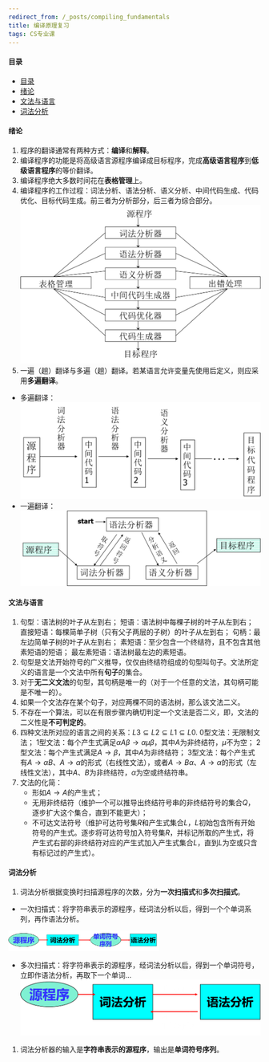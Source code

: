 ```yaml
---
redirect_from: /_posts/compiling_fundamentals
title: 编译原理复习
tags: CS专业课
---
```


####  目录

- [目录](#目录)
- [绪论](#绪论)
- [文法与语言](#文法与语言)
- [词法分析](#词法分析)



#### 绪论

1. 程序的翻译通常有两种方式：**编译**和**解释**。
2. 编译程序的功能是将高级语言源程序编译成目标程序，完成**高级语言程序**到**低级语言程序**的等价翻译。
3. 编译程序绝大多数时间花在**表格管理**上。
4. 编译程序的工作过程：词法分析、语法分析、语义分析、中间代码生成、代码优化、目标代码生成。前三者为分析部分，后三者为综合部分。
![image](/assets/images/compiler/compile_struct.png)
5. 一遍（趟）翻译与多遍（趟）翻译。若某语言允许变量先使用后定义，则应采用**多遍翻译**。
- 多遍翻译：
![image](/assets/images/compiler/multicomp.png)
- 一遍翻译：
![image](/assets/images/compiler/oncecomp.png)

#### 文法与语言

1. 句型：语法树的叶子从左到右；
   短语：语法树中每棵子树的叶子从左到右；
   直接短语：每棵简单子树（只有父子两层的子树）的叶子从左到右；
   句柄：最左边简单子树的叶子从左到右；
   素短语：至少包含一个终结符，且不包含其他素短语的短语；
   最左素短语：语法树最左边的素短语。
2. 句型是文法开始符号的广义推导，仅仅由终结符组成的句型叫句子。文法所定义的语言是一个文法中所有**句子**的集合。
3. 对于**无二义文法**的句型，其句柄是唯一的（对于一个任意的文法，其句柄可能是不唯一的）。
4. 如果一个文法存在某个句子，对应两棵不同的语法树，那么该文法二义。
5. 不存在一个算法，可以在有限步骤内确切判定一个文法是否二义，即，文法的二义性是**不可判定的**。
6. 四种文法所对应的语言之间的关系：$L3 \subseteq L2 \subseteq L1 \subseteq L0$.
   0型文法：无限制文法；
   1型文法：每个产生式满足$\alpha A \beta \rightarrow \alpha \mu \beta$，其中$A$为非终结符，$\mu$不为空；
   2型文法：每个产生式满足$A \rightarrow \beta$，其中$A$为非终结符；
   3型文法：每个产生式有$A \rightarrow \alpha B$、$A \rightarrow \alpha$的形式（右线性文法），或者$A \rightarrow B \alpha$、$A \rightarrow \alpha$的形式（左线性文法），其中$A$、$B$为非终结符，$\alpha$为空或终结符串。
7. 文法的化简：
   - 形如$A \rightarrow A$的产生式；
   - 无用非终结符（维护一个可以推导出终结符号串的非终结符号的集合$Q$，逐步扩大这个集合，直到不能更大）；
   - 不可达文法符号（维护可达符号集$R$和产生式集合$L$，$L$初始包含所有开始符号的产生式。逐步将可达符号加入符号集$R$，并标记所取的产生式，将产生式右部的非终结符对应的产生式加入产生式集合$L$，直到$L$为空或只含有标记过的产生式）。

#### 词法分析

1. 词法分析根据变换时扫描源程序的次数，分为**一次扫描式**和**多次扫描式**。
- 一次扫描式：将字符串表示的源程序，经词法分析以后，得到一个个单词系列，再作语法分析。
<img src="/assets/images/compiler/oncescan.png" width = "60%"/>

- 多次扫描式：将字符串表示的源程序，经词法分析以后，得到一个单词符号，立即作语法分析，再取下一个单词...
![image](/assets/images/compiler/multiscan.png)

1. 词法分析器的输入是**字符串表示的源程序**，输出是**单词符号序列**。